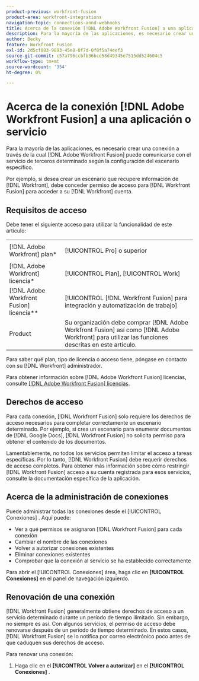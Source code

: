 ```yaml
---
product-previous: workfront-fusion
product-area: workfront-integrations
navigation-topic: connections-annd-webhooks
title: Acerca de la conexión [!DNL Adobe Workfront Fusion] a una aplicación o servicio
description: Para la mayoría de las aplicaciones, es necesario crear una conexión a través de la cual [!DNL Adobe Workfront Fusion] puede comunicarse con el servicio de terceros determinado según la configuración del escenario específico.
author: Becky
feature: Workfront Fusion
exl-id: 2d5cf083-9893-45e8-8f7d-0f8f5a74eef3
source-git-commit: c57a796ccbfb36bce58d49345e7515dd524604c5
workflow-type: tm+mt
source-wordcount: '354'
ht-degree: 0%

---
```


# Acerca de la conexión [!DNL Adobe Workfront Fusion] a una aplicación o servicio

Para la mayoría de las aplicaciones, es necesario crear una conexión a través de la cual [!DNL Adobe Workfront Fusion] puede comunicarse con el servicio de terceros determinado según la configuración del escenario específico.

Por ejemplo, si desea crear un escenario que recupere información de [!DNL Workfront], debe conceder permiso de acceso para [!DNL Workfront Fusion] para acceder a su [!DNL Workfront] cuenta.

## Requisitos de acceso

Debe tener el siguiente acceso para utilizar la funcionalidad de este artículo:

<table style="table-layout:auto">
 <col> 
 <col> 
 <tbody> 
  <tr> 
   <td role="rowheader">[!DNL Adobe Workfront] plan*</td> 
   <td> <p>[!UICONTROL Pro] o superior</p> </td> 
  </tr> 
  <tr data-mc-conditions=""> 
   <td role="rowheader">[!DNL Adobe Workfront] licencia*</td> 
   <td> <p>[!UICONTROL Plan], [!UICONTROL Work]</p> </td> 
  </tr> 
  <tr> 
   <td role="rowheader">[!DNL Adobe Workfront Fusion] licencia**</td> 
   <td> <p>[!UICONTROL [!DNL Workfront Fusion] para integración y automatización de trabajo] </p> </td> 
  </tr> 
  <tr> 
   <td role="rowheader">Product</td> 
   <td>Su organización debe comprar [!DNL Adobe Workfront Fusion] así como [!DNL Adobe Workfront] para utilizar las funciones descritas en este artículo.</td> 
  </tr>
 </tbody> 
</table>

Para saber qué plan, tipo de licencia o acceso tiene, póngase en contacto con su [!DNL Workfront] administrador.

Para obtener información sobre [!DNL Adobe Workfront Fusion] licencias, consulte [[!DNL Adobe Workfront Fusion] licencias](../../workfront-fusion/get-started/license-automation-vs-integration.md).

## Derechos de acceso

Para cada conexión, [!DNL Workfront Fusion] solo requiere los derechos de acceso necesarios para completar correctamente un escenario determinado. Por ejemplo, si crea un escenario para enumerar documentos de [!DNL Google Docs], [!DNL Workfront Fusion] no solicita permiso para obtener el contenido de los documentos.

Lamentablemente, no todos los servicios permiten limitar el acceso a tareas específicas. Por lo tanto, [!DNL Workfront Fusion] debe requerir derechos de acceso completos. Para obtener más información sobre cómo restringir [!DNL Workfront Fusion] acceso a su cuenta registrada para esos servicios, consulte la documentación específica de la aplicación.

## Acerca de la administración de conexiones

Puede administrar todas las conexiones desde el [!UICONTROL Conexiones] . Aquí puede:

* Ver a qué permisos se asignaron [!DNL Workfront Fusion] para cada conexión
* Cambiar el nombre de las conexiones
* Volver a autorizar conexiones existentes
* Eliminar conexiones existentes
* Comprobar que la conexión al servicio se ha establecido correctamente

Para abrir el [!UICONTROL Conexiones] área, haga clic en <b>[!UICONTROL Conexiones]</b> en el panel de navegación izquierdo.

## Renovación de una conexión

[!DNL Workfront Fusion] generalmente obtiene derechos de acceso a un servicio determinado durante un período de tiempo ilimitado. Sin embargo, no siempre es así. Con algunos servicios, el permiso de acceso debe renovarse después de un período de tiempo determinado. En estos casos, [!DNL Workfront Fusion] se lo notifica por correo electrónico poco antes de que caduquen sus derechos de acceso.

Para renovar una conexión:

1. Haga clic en el **[!UICONTROL Volver a autorizar]** en el **[!UICONTROL Conexiones]** .
